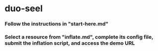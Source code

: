 # duo-seel

### Follow the instructions in "start-here.md"

### Select a resource from "inflate.md", complete its config file, submit the inflation script, and access the demo URL
